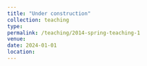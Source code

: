 ```yaml
---
title: "Under construction"
collection: teaching
type:
permalink: /teaching/2014-spring-teaching-1
venue:
date: 2024-01-01
location:
---
```

